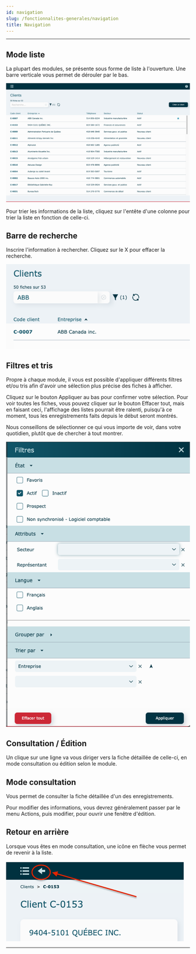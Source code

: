 ```yaml
---
id: navigation
slug: /fonctionnalites-generales/navigation
title: Navigation
---
```


---

## Mode liste

La plupart des modules, se présente sous forme de liste à l'ouverture.
Une barre verticale vous permet de dérouler par le bas.

![](../../static/img/Fonctionnalites_Navigation_02.png)

Pour trier les informations de la liste, cliquez sur l'entête d'une colonne pour trier la liste en fonction de celle-ci.

## Barre de recherche

Inscrire l'information à rechercher.
Cliquez sur le X pour effacer la recherche.

![](../../static/img/Fonctionnalites_Navigation_04.png)

## Filtres et tris

Propre à chaque module, il vous est possible d'appliquer différents filtres et/ou tris afin d'avoir une sélection plus précise des fiches à afficher.

Cliquez sur le bouton Appliquer au bas pour confirmer votre sélection.
Pour voir toutes les fiches, vous pouvez cliquer sur le bouton Effacer tout, mais en faisant ceci, l'affichage des listes pourrait être ralenti, puisqu'à ce moment, tous les enregistrements faits depuis le début seront montrés.

Nous conseillons de sélectionner ce qui vous importe de voir, dans votre quotidien, plutôt que de chercher à tout montrer.

![](../../static/img/Fonctionnalites_Navigation_03.png)

## Consultation / Édition

Un clique sur une ligne va vous diriger vers la fiche détaillée de celle-ci, en mode consultation ou édition selon le module.

## Mode consultation

Vous permet de consulter la fiche détaillée d'un des enregistrements.

Pour modifier des informations, vous devrez généralement passer par le menu Actions, puis modifier, pour ouvrir une fenêtre d'édition.

## Retour en arrière

Lorsque vous êtes en mode consultation, une icône en flèche vous permet de revenir à la liste.

![](../../static/img/Fonctionnalites_navigation_01.png)

---
